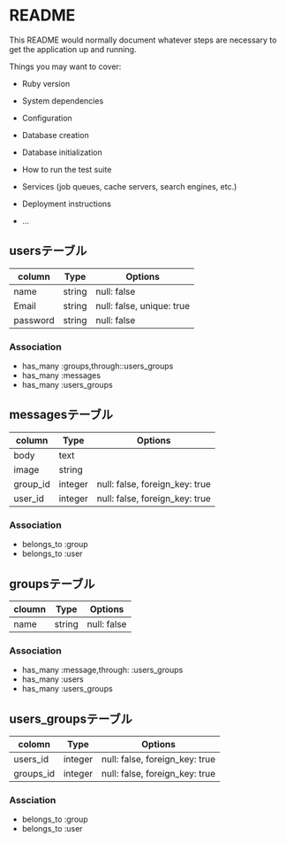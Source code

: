 # README

This README would normally document whatever steps are necessary to get the
application up and running.

Things you may want to cover:

* Ruby version

* System dependencies

* Configuration

* Database creation

* Database initialization

* How to run the test suite

* Services (job queues, cache servers, search engines, etc.)

* Deployment instructions

* ...
## usersテーブル

|column|Type|Options|
|------|----|-------|
|name|string|null: false|
|Email|string|null: false, unique: true|
|password|string|null: false|

### Association
* has_many :groups,through::users_groups
* has_many :messages
* has_many :users_groups

## messagesテーブル

|column|Type|Options|
|------|----|-------|
|body|text||
|image|string||
|group_id|integer|null: false, foreign_key: true|
|user_id|integer|null: false, foreign_key: true|

### Association
* belongs_to :group
* belongs_to :user

## groupsテーブル

|cloumn|Type|Options|
|------|----|-------|
|name|string|null: false|
 
### Association
* has_many :message,through: :users_groups
* has_many :users
* has_many :users_groups
## users_groupsテーブル

|colomn|Type|Options|
|------|----|-------|
|users_id|integer|null: false, foreign_key: true|
|groups_id|integer|null: false, foreign_key: true|

### Assciation
* belongs_to :group
* belongs_to :user